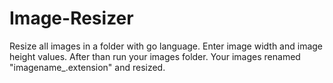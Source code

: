 # Image-Resizer
Resize all images in a folder with go language. Enter image width and image height values. After than run your images folder. Your images renamed "imagename_.extension" and resized.
